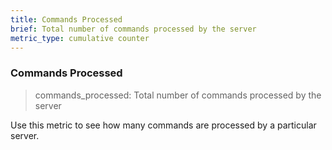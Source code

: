 ```yaml
---
title: Commands Processed
brief: Total number of commands processed by the server
metric_type: cumulative counter
---
```


### Commands Processed

> commands_processed: Total number of commands processed by the server

Use this metric to see how many commands are processed by a particular server.
